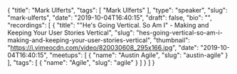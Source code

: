 {
  "title": "Mark Ulferts",
  "tags": [
    "Mark Ulferts"
  ],
  "type": "speaker",
  "slug": "mark-ulferts",
  "date": "2019-10-04T16:40:15",
  "draft": false,
  "bio": "",
  "recordings": [
    {
      "title": "\"He's Going Vertical. So Am I\" - Making and Keeping Your User Stories Vertical",
      "slug": "hes-going-vertical-so-am-i-making-and-keeping-your-user-stories-vertical",
      "thumbnail": "https://i.vimeocdn.com/video/820030608_295x166.jpg",
      "date": "2019-10-04T16:40:15",
      "meetups": [
        {
          "name": "Austin Agile",
          "slug": "austin-agile"
        }
      ],
      "tags": [
        {
          "name": "Agile",
          "slug": "agile"
        }
      ]
    }
  ]
}